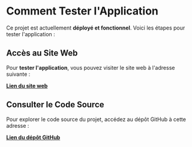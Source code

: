 # Comment Tester l'Application

Ce projet est actuellement **déployé et fonctionnel**. Voici les étapes pour tester l'application :

## Accès au Site Web
Pour **tester l'application**, vous pouvez visiter le site web à l'adresse suivante :

**[Lien du site web](#)**

## Consulter le Code Source
Pour explorer le code source du projet, accédez au dépôt GitHub à cette adresse :

**[Lien du dépôt GitHub](#)**

